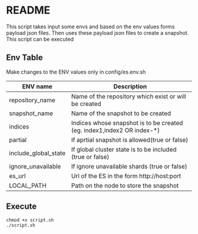 # README

This script takes input some envs and based on the env values forms payload json files. Then uses these payload json files to create a snapshot. This script can be executed

## Env Table

Make changes to the ENV values only in config/es.env.sh

| ENV name | Description |
| - | - |
| repository_name | Name of the repository which exist or will be created |
| snapshot_name | Name of the snapshot to be created |
| indices | Indices whose snapshot is to be created (eg. index1,index2 OR index-*) |
| partial | If aprtial snapshot is allowed(true or false) |
| include_global_state | If global cluster state is to be included (true or false) |
| ignore_unavailable | If ignore unavailable shards (true or false) |
| es_url | Url of the ES in the form http://host:port |
| LOCAL_PATH | Path on the node to store the snapshot |

## Execute 

```
chmod +x script.sh
./script.sh
```